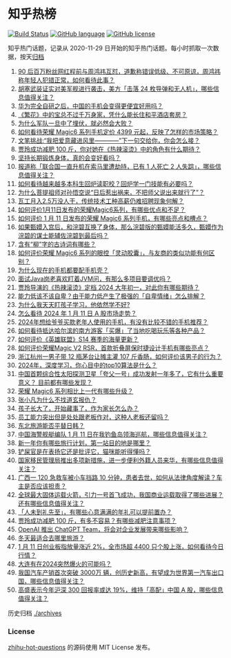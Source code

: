 # 知乎热榜
[![Build Status](https://github.com/ToWeLong/zhihu-hot-questions/workflows/CI/badge.svg)](https://github.com/ToWeLong/zhihu-hot-questions/actions)
[![GitHub language](https://img.shields.io/badge/language-golang-orange.svg)](https://golang.org/)
[![GitHub license](https://img.shields.io/github/license/ToWeLong/zhihu-hot-questions)](https://github.com/ToWeLong/zhihu-hot-questions/blob/main/LICENSE)

知乎热门话题，记录从 2020-11-29 日开始的知乎热门话题。每小时抓取一次数据，按天[归档](./archives)

<!-- BEGIN -->

1. [90 后百万粉丝网红程前与周鸿祎互怼，道歉称错误低级、不可原谅，周鸿祎称年轻人犯错正常，如何看待此事？](https://www.zhihu.com/question/639069696)
1. [胡塞武装证实对美军舰进行袭击，美方「击落 24 枚导弹和无人机」，哪些信息值得关注？](https://www.zhihu.com/question/639010145)
1. [华为完全自研之后，中国的手机会变得更便宜好用吗？](https://www.zhihu.com/question/636022059)
1. [《繁花》中的宝总不过千万身家，凭什么能长住和平酒店套房？](https://www.zhihu.com/question/638620334)
1. [为什么军队一旦中了埋伏，就必然会大败？](https://www.zhihu.com/question/638959905)
1. [如何看待荣耀 Magic6 系列手机定价 4399 元起，反映了怎样的市场策略？](https://www.zhihu.com/question/639051930)
1. [文笔挑战:“我把爱意藏进风里————”下一句交给你，你会怎么接？](https://www.zhihu.com/question/634210925)
1. [贾玲成功减肥 100 斤，你对她在《热辣滚烫》中的角色有什么期待？](https://www.zhihu.com/question/639018422)
1. [坚持长期锻炼身体，真的会变好看吗？](https://www.zhihu.com/question/637542853)
1. [报道称「联合国一直升机在索马里遭劫持，已有 1 人死亡 2 人失踪」，哪些信息值得关注？](https://www.zhihu.com/question/639047119)
1. [如何看待越来越多本科生回炉读职校？回炉学一门技能有必要吗？](https://www.zhihu.com/question/639010928)
1. [为什么菩提祖师对孙悟空说“日后惹出祸来，不把师父说出来就行了”？](https://www.zhihu.com/question/420346826)
1. [瓦工月入2.5万没人干，传统技术工种高薪仍难招聘现象何解？](https://www.zhihu.com/question/638915195)
1. [如何评价1月11日发布的荣耀Magic6系列，有哪些优点和不足？](https://www.zhihu.com/question/639100374)
1. [如何评价 1 月 11 日发布的荣耀 Magic6 系列手机，有哪些亮点和槽点？](https://www.zhihu.com/question/639051562)
1. [如果甄嬛入宫后，和浣碧互换了身体，那么浣碧版的甄嬛能活多久，甄嬛作为浣碧的谋士能辅佐浣碧到最后吗？](https://www.zhihu.com/question/564666222)
1. [含有“柳”字的古诗词有哪些？](https://www.zhihu.com/question/639044855)
1. [如何评价荣耀 Magic6 系列的眼控「灵动胶囊」，与友商的类似功能有何区别？](https://www.zhihu.com/question/639051847)
1. [为什么现在的手机都要配手机壳？](https://www.zhihu.com/question/638479757)
1. [面试Java岗老喜欢盯着JVM问，有那么多项目要调优吗？](https://www.zhihu.com/question/635702355)
1. [贾玲导演的《热辣滚烫》定档 2024 大年初一，对此你有哪些期待？](https://www.zhihu.com/question/639013693)
1. [能力低该不该自卑？由于能力低产生了极强的「自卑情绪」怎么排解？](https://www.zhihu.com/question/638767365)
1. [为什么我天天盯孩子学习，他依然学不好?](https://www.zhihu.com/question/638692856)
1. [怎么看待 2024 年 1 月 11 日 A 股市场走势？](https://www.zhihu.com/question/639010298)
1. [2024年想给爷爷买款老年人使用的手机，有没有比较不错的手机推荐？](https://www.zhihu.com/question/637857326)
1. [如何看待抵达哈尔滨的南方游客「买爆」了当地吃喝玩乐等各种产品？](https://www.zhihu.com/question/639068464)
1. [如何评价《英雄联盟》S14 赛季的海量更新？](https://www.zhihu.com/question/638952242)
1. [如何评价荣耀Magic V2 RSR，首款折叠屏保时捷设计手机有哪些亮点？](https://www.zhihu.com/question/639076890)
1. [浙江杭州一男子带 12 瓶茅台让摊主灌 107 斤香肠，如何评价该男子的行为？](https://www.zhihu.com/question/638855111)
1. [2024年，深度学习，你心目中的top10算法是什么？](https://www.zhihu.com/question/638660013)
1. [中国首颗综合性太阳探测卫星「夸父一号」成功发射一年多了，它有什么重要意义？ 目前都有哪些发现？](https://www.zhihu.com/question/558276752)
1. [荣耀 Magic6 系列相比上一代有哪些升级？](https://www.zhihu.com/question/639051743)
1. [张小凡为什么不找道玄报仇？](https://www.zhihu.com/question/54126285)
1. [孩子长大了，开始藏事了，作为家长怎么办？](https://www.zhihu.com/question/637511284)
1. [员工能力突出但是处处跟老板作对，这种人老板还留吗？](https://www.zhihu.com/question/638564627)
1. [东北旅游能否平替日韩？](https://www.zhihu.com/question/638908996)
1. [中国海警舰艇编队 1 月 11 日在我钓鱼岛领海巡航，哪些信息值得关注？](https://www.zhihu.com/question/639065197)
1. [新一年你有哪些旅行计划，第一站目的地是哪里？](https://www.zhihu.com/question/637991599)
1. [铲屎官是在表扬它还是批评它，猫咪能听得懂吗？](https://www.zhihu.com/question/638705355)
1. [国家移民管理局推出多项新措施，进一步便利外籍人员来华，有哪些信息值得关注？](https://www.zhihu.com/question/639014885)
1. [广西一 120 急救车被小车挡路 10 分钟，患者去世，如何从法律角度解读？车主是否应该担责？](https://www.zhihu.com/question/639003746)
1. [全球最大固体运载火箭，引力一号首飞成功，我国商业运载取得了哪些进展？还有哪些信息值得关注？](https://www.zhihu.com/question/639062802)
1. [「人未到礼先至」，有哪些心意满满的年礼可以提前置办？](https://www.zhihu.com/question/637095707)
1. [贾玲成功减肥 100 斤，有多不容易？有哪些减肥注意事项？](https://www.zhihu.com/question/639018155)
1. [OpenAI 推出 ChatGPT Team，将会对企业发展带来哪些影响？](https://www.zhihu.com/question/639001273)
1. [冬天最适合去哪里旅游？](https://www.zhihu.com/question/634386723)
1. [1 月 11 日创业板指放量涨近 2%，全市场超 4400 只个股上涨，如何看待今日行情？](https://www.zhihu.com/question/639010236)
1. [大连有在2024突然爆火的可能吗？](https://www.zhihu.com/question/637862627)
1. [我国汽车产销首次突破 3000万 辆，创历史新高，有望成为世界第一汽车出口国，哪些信息值得关注？](https://www.zhihu.com/question/639048898)
1. [高盛表示今年沪深 300 回报率或达 19%，维持「高配」中国 A 股，哪些信息值得关注？](https://www.zhihu.com/question/639023358)

<!-- END -->

历史归档 [./archives](./archives)


### License
[zhihu-hot-questions](https://github.com/towelong/zhihu-hot-questions) 的源码使用 MIT License 发布。